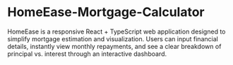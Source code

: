 # HomeEase-Mortgage-Calculator
HomeEase is a responsive React + TypeScript web application designed to simplify mortgage estimation and visualization. Users can input financial details, instantly view monthly repayments, and see a clear breakdown of principal vs. interest through an interactive dashboard.
